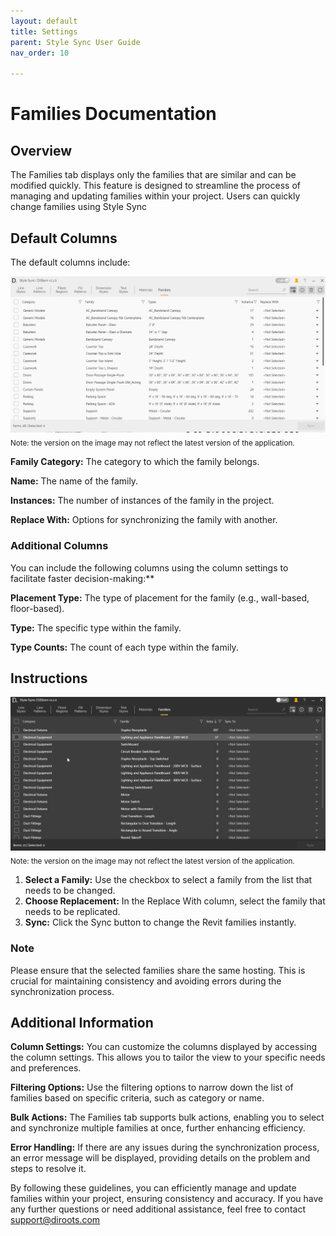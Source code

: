 ```yaml
---
layout: default
title: Settings
parent: Style Sync User Guide
nav_order: 10

---
```


# Families Documentation

##  Overview

The Families tab displays only the families that are similar and can be modified quickly. This feature is designed to streamline the process of managing and updating families within your project.
Users can quickly change families using Style Sync

##  Default Columns

The default columns include:

![DiStem Style Sync - Line Styles UI](../../../assets\images\StyleSync\DS_SS_FM_UI.png)  
<sub>Note: the version on the image may not reflect the latest version of the application.</sub>


**Family Category:** The category to which the family belongs.

**Name:** The name of the family.

**Instances:** The number of instances of the family in the project.

**Replace With:** Options for synchronizing the family with another.

### Additional Columns

You can include the following columns using the column settings to facilitate faster decision-making:**

**Placement Type:** The type of placement for the family (e.g., wall-based, floor-based).

**Type:** The specific type within the family.

**Type Counts:** The count of each type within the family.

##  Instructions

![DiStem Style Sync - Sync Families](../../../assets\images\StyleSync\DS_SS_FM_SyncFamsAndColumnsParamSettings.gif)  
<sub>Note: the version on the image may not reflect the latest version of the application.</sub>


1. **Select a Family:** Use the checkbox to select a family from the list that needs to be changed.
2. **Choose Replacement:** In the Replace With column, select the family that needs to be replicated.
3. **Sync:** Click the Sync button to change the Revit families instantly.

### Note

Please ensure that the selected families share the same hosting. This is crucial for maintaining consistency and avoiding errors during the synchronization process.

##  Additional Information

**Column Settings:** You can customize the columns displayed by accessing the column settings. This allows you to tailor the view to your specific needs and preferences.

**Filtering Options:** Use the filtering options to narrow down the list of families based on specific criteria, such as category or name.

**Bulk Actions:** The Families tab supports bulk actions, enabling you to select and synchronize multiple families at once, further enhancing efficiency.

**Error Handling:** If there are any issues during the synchronization process, an error message will be displayed, providing details on the problem and steps to resolve it.

By following these guidelines, you can efficiently manage and update families within your project, ensuring consistency and accuracy. If you have any further questions or need additional assistance, feel free to contact support@diroots.com